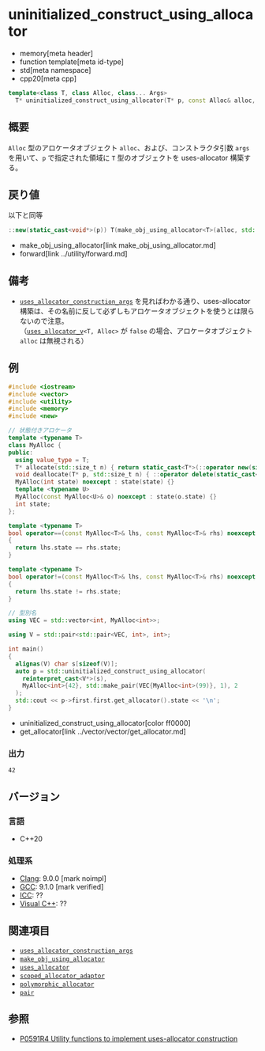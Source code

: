 # uninitialized_construct_using_allocator
* memory[meta header]
* function template[meta id-type]
* std[meta namespace]
* cpp20[meta cpp]

```cpp
template<class T, class Alloc, class... Args>
  T* uninitialized_construct_using_allocator(T* p, const Alloc& alloc, Args&&... args);
```

## 概要
`Alloc` 型のアロケータオブジェクト `alloc`、および、コンストラクタ引数 `args` を用いて、`p` で指定された領域に `T` 型のオブジェクトを uses-allocator 構築する。


## 戻り値
以下と同等

```cpp
::new(static_cast<void*>(p)) T(make_obj_using_allocator<T>(alloc, std::forward<Args>(args)...))
```
* make_obj_using_allocator[link make_obj_using_allocator.md]
* forward[link ../utility/forward.md]


## 備考
- [`uses_allocator_construction_args`](uses_allocator_construction_args.md) を見ればわかる通り、uses-allocator 構築は、その名前に反して必ずしもアロケータオブジェクトを使うとは限らないので注意。  
	（[`uses_allocator_v`](uses_allocator.md)`<T, Alloc>` が `false` の場合、アロケータオブジェクト `alloc` は無視される）


## 例
```cpp example
#include <iostream>
#include <vector>
#include <utility>
#include <memory>
#include <new>

// 状態付きアロケータ
template <typename T>
class MyAlloc {
public:
  using value_type = T;
  T* allocate(std::size_t n) { return static_cast<T*>(::operator new(sizeof(T) * n)); }
  void deallocate(T* p, std::size_t n) { ::operator delete(static_cast<void*>(p), sizeof(T) * n); }
  MyAlloc(int state) noexcept : state(state) {}
  template <typename U>
  MyAlloc(const MyAlloc<U>& o) noexcept : state(o.state) {}
  int state;
};

template <typename T>
bool operator==(const MyAlloc<T>& lhs, const MyAlloc<T>& rhs) noexcept
{
  return lhs.state == rhs.state;
}

template <typename T>
bool operator!=(const MyAlloc<T>& lhs, const MyAlloc<T>& rhs) noexcept
{
  return lhs.state != rhs.state;
}

// 型別名
using VEC = std::vector<int, MyAlloc<int>>;

using V = std::pair<std::pair<VEC, int>, int>;

int main()
{
  alignas(V) char s[sizeof(V)];
  auto p = std::uninitialized_construct_using_allocator(
    reinterpret_cast<V*>(s),
    MyAlloc<int>{42}, std::make_pair(VEC{MyAlloc<int>(99)}, 1), 2
  );
  std::cout << p->first.first.get_allocator().state << '\n';
}
```
* uninitialized_construct_using_allocator[color ff0000]
* get_allocator[link ../vector/vector/get_allocator.md]

### 出力
```
42
```


## バージョン
### 言語
- C++20

### 処理系
- [Clang](/implementation.md#clang): 9.0.0 [mark noimpl]
- [GCC](/implementation.md#gcc): 9.1.0 [mark verified]
- [ICC](/implementation.md#icc): ??
- [Visual C++](/implementation.md#visual_cpp): ??


## 関連項目
- [`uses_allocator_construction_args`](uses_allocator_construction_args.md)
- [`make_obj_using_allocator`](make_obj_using_allocator.md)
- [`uses_allocator`](uses_allocator.md)
- [`scoped_allocator_adaptor`](../scoped_allocator/scoped_allocator_adaptor.md)
- [`polymorphic_allocator`](../memory_resource/polymorphic_allocator.md)
- [`pair`](../utility/pair.md)


## 参照
- [P0591R4 Utility functions to implement uses-allocator construction](http://www.open-std.org/jtc1/sc22/wg21/docs/papers/2018/p0591r4.pdf)

